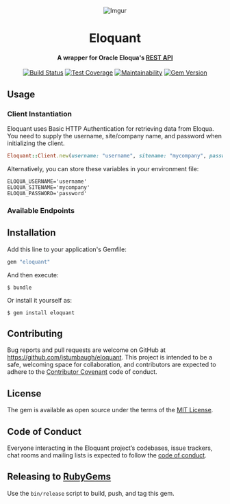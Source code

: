 <div align="center">

![Imgur](https://i.imgur.com/GVZPW02.png)

# Eloquant

#### A wrapper for Oracle Eloqua's [REST API](https://docs.oracle.com/cloud/latest/marketingcs_gs/OMCAC/rest-endpoints.html)

[![Build Status](https://travis-ci.org/jstumbaugh/eloquant.svg?branch=master)](https://travis-ci.org/jstumbaugh/eloquant)
[![Test Coverage](https://api.codeclimate.com/v1/badges/66148a40fdaa015d4006/test_coverage)](https://codeclimate.com/github/jstumbaugh/eloquant/test_coverage)
[![Maintainability](https://api.codeclimate.com/v1/badges/66148a40fdaa015d4006/maintainability)](https://codeclimate.com/github/jstumbaugh/eloquant/maintainability)
[![Gem Version](https://badge.fury.io/rb/eloquant.svg)](https://badge.fury.io/rb/eloquant)

</div>

## Usage

### Client Instantiation

Eloquant uses Basic HTTP Authentication for retrieving data from Eloqua. You
need to supply the username, site/company name, and password when initializing
the client.

```ruby
Eloquant::Client.new(username: "username", sitename: "mycompany", password: "password")
```

Alternatively, you can store these variables in your environment file:

```
ELOQUA_USERNAME='username'
ELOQUA_SITENAME='mycompany'
ELOQUA_PASSWORD='password'
```

### Available Endpoints



## Installation

Add this line to your application's Gemfile:

```ruby
gem "eloquant"
```

And then execute:

    $ bundle

Or install it yourself as:

    $ gem install eloquant

## Contributing

Bug reports and pull requests are welcome on GitHub at
https://github.com/jstumbaugh/eloquant. This project is intended to be a safe,
welcoming space for collaboration, and contributors are expected to adhere to
the [Contributor Covenant](http://contributor-covenant.org) code of conduct.

## License

The gem is available as open source under the terms of the [MIT License](https://opensource.org/licenses/MIT).

## Code of Conduct

Everyone interacting in the Eloquant project’s codebases, issue trackers, chat rooms and mailing lists is expected to follow the [code of conduct](https://github.com/jstumbaugh/eloquant/blob/master/CODE_OF_CONDUCT.md).

## Releasing to [RubyGems](https://rubygems.org/gems/eloquant)

Use the `bin/release` script to build, push, and tag this gem.
